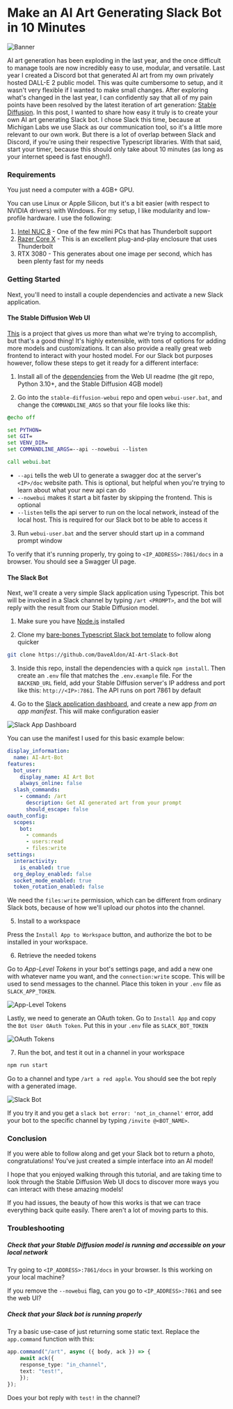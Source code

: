 # Make an AI Art Generating Slack Bot in 10 Minutes

![Banner](./resources/banner.png)

AI art generation has been exploding in the last year, and the once difficult to manage tools are now incredibly easy to use, modular, and versatile. Last year I created a Discord bot that generated AI art from my own privately hosted DALL-E 2 public model. This was quite cumbersome to setup, and it wasn't very flexible if I wanted to make small changes. After exploring what's changed in the last year, I can confidently say that all of my pain points have been resolved by the latest iteration of art generation: [Stable Diffusion](https://stablediffusionweb.com/). In this post, I wanted to share how easy it truly is to create your own AI art generating Slack bot. I chose Slack this time, because at Michigan Labs we use Slack as our communication tool, so it's a little more relevant to our own work. But there is a lot of overlap between Slack and Discord, if you're using their respective Typescript libraries. With that said, start your timer, because this should only take about 10 minutes (as long as your internet speed is fast enough!).

### Requirements

You just need a computer with a 4GB+ GPU.
   
You can use Linux or Apple Silicon, but it's a bit easier (with respect to NVIDIA drivers) with Windows. For my setup, I like modularity and low-profile hardware. I use the following:

1. [Intel NUC 8](https://www.amazon.com/gp/product/B07GX4X4PW) - One of the few mini PCs that has Thunderbolt support
2. [Razer Core X](https://www.amazon.com/gp/product/B07CQG2K5K) - This is an excellent plug-and-play enclosure that uses Thunderbolt
3. RTX 3080 - This generates about one image per second, which has been plenty fast for my needs

### Getting Started

Next, you'll need to install a couple dependencies and activate a new Slack application.

#### The Stable Diffusion Web UI

[This](https://github.com/AUTOMATIC1111/stable-diffusion-webui) is a project that gives us more than what we're trying to accomplish, but that's a good thing! It's highly extensible, with tons of options for adding more models and customizations. It can also provide a really great web frontend to interact with your hosted model. For our Slack bot purposes however, follow these steps to get it ready for a different interface:

1. Install all of the [dependencies](https://github.com/AUTOMATIC1111/stable-diffusion-webui/wiki/Dependencies) from the Web UI readme (the git repo, Python 3.10+, and the Stable Diffusion 4GB model)
   
2. Go into the `stable-diffusion-webui` repo and open `webui-user.bat`, and change the `COMMANDLINE_ARGS` so that your file looks like this:

```bat
@echo off

set PYTHON=
set GIT=
set VENV_DIR=
set COMMANDLINE_ARGS=--api --nowebui --listen

call webui.bat
```

- `--api` tells the web UI to generate a swagger doc at the server's `<IP>/doc` website path. This is optional, but helpful when you're trying to learn about what your new api can do
- `--nowebui` makes it start a bit faster by skipping the frontend. This is optional
- `--listen` tells the api server to run on the local network, instead of the local host. This is required for our Slack bot to be able to access it

3. Run `webui-user.bat` and the server should start up in a command prompt window

To verify that it's running properly, try going to `<IP_ADDRESS>:7861/docs` in a browser. You should see a Swagger UI page.

#### The Slack Bot

Next, we'll create a very simple Slack application using Typescript. This bot will be invoked in a Slack channel by typing `/art <PROMPT>`, and the bot will reply with the result from our Stable Diffusion model.

1. Make sure you have [Node.js](https://nodejs.org/en/) installed

2. Clone my [bare-bones Typescript Slack bot template](https://github.com/DaveAldon/AI-Art-Slack-Bot) to follow along quicker

```bash
git clone https://github.com/DaveAldon/AI-Art-Slack-Bot
```

3. Inside this repo, install the dependencies with a quick `npm install`. Then create an `.env` file that matches the `.env.example` file. For the `BACKEND_URL` field, add your Stable Diffusion server's IP address and port like this: `http://<IP>:7861`. The API runs on port 7861 by default

4. Go to the [Slack application dashboard](https://api.slack.com/apps), and create a new app *from an app manifest*. This will make configuration easier

![Slack App Dashboard](./resources/newapp.png)

You can use the manifest I used for this basic example below:

```yaml
display_information:
  name: AI-Art-Bot
features:
  bot_user:
    display_name: AI Art Bot
    always_online: false
  slash_commands:
    - command: /art
      description: Get AI generated art from your prompt
      should_escape: false
oauth_config:
  scopes:
    bot:
      - commands
      - users:read
      - files:write
settings:
  interactivity:
    is_enabled: true
  org_deploy_enabled: false
  socket_mode_enabled: true
  token_rotation_enabled: false
```

We need the `files:write` permission, which can be different from ordinary Slack bots, because of how we'll upload our photos into the channel.

5. Install to a workspace

Press the `Install App to Workspace` button, and authorize the bot to be installed in your workspace.

6. Retrieve the needed tokens

Go to *App-Level Tokens* in your bot's settings page, and add a new one with whatever name you want, and the `connection:write` scope. This will be used to send messages to the channel. Place this token in your `.env` file as `SLACK_APP_TOKEN`.

![App-Level Tokens](./resources/token.png)

Lastly, we need to generate an OAuth token. Go to `Install App` and copy the `Bot User OAuth Token`. Put this in your `.env` file as `SLACK_BOT_TOKEN`

![OAuth Tokens](./resources/token2.png)

7. Run the bot, and test it out in a channel in your workspace

```bash
npm run start
```

Go to a channel and type `/art a red apple`. You should see the bot reply with a generated image.

![Slack Bot](./resources/response.png)

If you try it and you get a `slack bot error: 'not_in_channel'` error, add your bot to the specific channel by typing `/invite @<BOT_NAME>`.

### Conclusion

If you were able to follow along and get your Slack bot to return a photo, congratulations! You've just created a simple interface into an AI model!

I hope that you enjoyed walking through this tutorial, and are taking time to look through the Stable Diffusion Web UI docs to discover more ways you can interact with these amazing models!

If you had issues, the beauty of how this works is that we can trace everything back quite easily. There aren't a lot of moving parts to this.

### Troubleshooting

##### Check that your Stable Diffusion model is running and accessible on your local network

Try going to `<IP_ADDRESS>:7861/docs` in your browser. Is this working on your local machine?

If you remove the `--nowebui` flag, can you go to `<IP_ADDRESS>:7861` and see the web UI?

##### Check that your Slack bot is running properly

Try a basic use-case of just returning some static text. Replace the `app.command` function with this:

```typescript
app.command("/art", async ({ body, ack }) => {
    await ack({
    response_type: "in_channel",
    text: "test!",
    });
});
```

Does your bot reply with `test!` in the channel?
